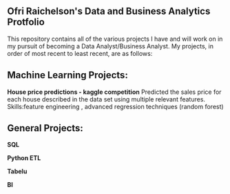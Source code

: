 ## Ofri Raichelson's Data and Business Analytics Protfolio
This repository contains all of the various projects I have and will work on in my pursuit of becoming a Data Analyst/Business Analyst. My projects, in order of most recent to least recent, are as follows:
## Machine Learning Projects:

**House price predictions - kaggle competition**
Predicted the sales price for each house described in the data set using multiple relevant features.
Skills:feature engineering , advanced regression techniques (random forest)


## General Projects:
**SQL**

**Python ETL**

**Tabelu**

**BI**



